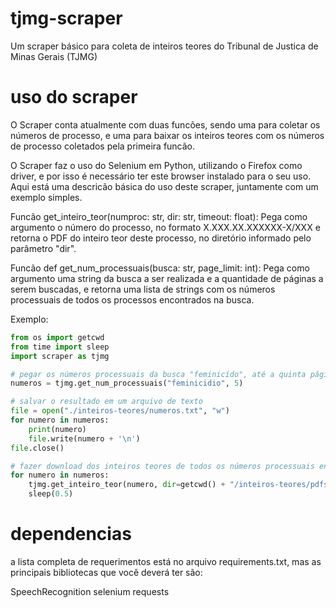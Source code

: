 # tjmg-scraper
Um scraper básico para coleta de inteiros teores do Tribunal de Justica de Minas Gerais (TJMG)

# uso do scraper

O Scraper conta atualmente com duas funcões, sendo uma para coletar os números de processo, e uma para baixar os inteiros teores com os números de processo coletados pela primeira funcão.

O Scraper faz o uso do Selenium em Python, utilizando o Firefox como driver, e por isso é necessário ter este browser instalado para o seu uso.
Aqui está uma descricão básica do uso deste scraper, juntamente com um exemplo simples.

Funcão get_inteiro_teor(numproc: str, dir: str, timeout: float):
  Pega como argumento o número do processo, no formato X.XXX.XX.XXXXXX-X/XXX e retorna o PDF do inteiro teor deste processo, no diretório informado pelo parâmetro "dir".

Funcão def get_num_processuais(busca: str, page_limit: int): 
  Pega como argumento uma string da busca a ser realizada e a quantidade de páginas a serem buscadas, e retorna uma lista de strings com os números processuais de todos os processos encontrados na busca.

Exemplo:

```python
from os import getcwd
from time import sleep
import scraper as tjmg

# pegar os números processuais da busca "feminicído", até a quinta página (50 números no total)
numeros = tjmg.get_num_processuais("feminicidio", 5)

# salvar o resultado em um arquivo de texto
file = open("./inteiros-teores/numeros.txt", "w")
for numero in numeros:
    print(numero)
    file.write(numero + '\n')
file.close()

# fazer download dos inteiros teores de todos os números processuais encontrados
for numero in numeros:
    tjmg.get_inteiro_teor(numero, dir=getcwd() + "/inteiros-teores/pdfs", timeout=1)
    sleep(0.5)
```

# dependencias

a lista completa de requerimentos está no arquivo requirements.txt, mas as principais bibliotecas que você deverá ter são:

SpeechRecognition
selenium
requests
